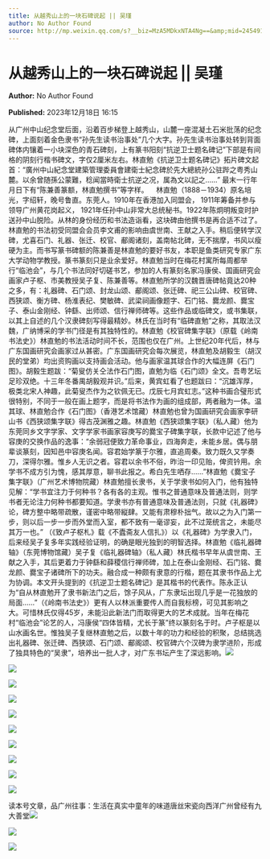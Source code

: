 ```yaml
---
title: 从越秀山上的一块石碑说起 || 吴瑾
author: No Author Found
source: http://mp.weixin.qq.com/s?__biz=MzA5MDkxNTA4Ng==&amp;mid=2454914490&amp;idx=1&amp;sn=601cc6b74ec5b68df1790e12f58481b5&amp;chksm=87a3cddbb0d444cd6a6a44b5aee318b6f8f87009a9bcf8da3ec8ba7a54a866d2064df12afe60&poc_token=HJ_Do2ejHyO-wNZGG8Q1S8FdPgy1YBBEob-nUEme
---
```


# 从越秀山上的一块石碑说起 || 吴瑾

**Author:** No Author Found

**Published:** 2023年12月18日 16:15

从广州中山纪念堂后面，沿着百步梯登上越秀山，山麓一座混凝土石米批荡的纪念碑，上面刻着金色隶书“孙先生读书治事处”几个大字。孙先生读书治事处转到背面碑体内镶着一小块深色的青石碑刻，上有篆书阳刻“抗逆卫士题名碑记”下部是有间格的阴刻行楷书碑文，字仅2厘米左右。林直勉《抗逆卫士题名碑记》拓片碑文起首：“廣州中山紀念堂建築管理委員會建衛士紀念碑於先大總統孙公驻跸之粤秀山麓。以余曾随孫公蒙難，稔闻當時衛士抗逆之况，属為文以記之……” 最末一行年月日下有“陈兼善篆额，林直勉撰书”等字样。    林直勉（1888－1934）原名培光，字绍轩，晚号鲁直。东莞人。1910年在香港加入同盟会， 1911年筹备并参与领导广州黄花岗起义， 1921年任孙中山非常大总统秘书。1922年陈炯明叛变时护送孙中山脱险。从林的身份经历和书法造诣看，这块碑由他撰书是再合适不过了。林直勉的书法初受同盟会会员李文甫的影响由虞世南、王献之入手。稍后便转学汉碑，尤喜石门、礼器、张迁、校官、郙阁诸刻，盖南帖北碑，无不揣摩，书风以瘦硬为主。而书写篆书碑额的陈兼善是林直勉的要好书友，本职是鱼类研究专家广东大学动物学教授。篆书篆刻只是业余爱好。林直勉当时在梅花村寓所每周都举行“临池会”，与几个书法同好切磋书艺，参加的人有篆刻名家冯康侯、国画研究会画家卢子枢、市美教授吴子复、陈兼善等。林直勉所学的汉魏晋唐碑帖竟达20种之多，有：礼器碑、石门颂、封龙山颂、郙阁颂、张迁碑、祀三公山碑、校官碑、西狭颂、衡方碑、杨淮表纪、樊敏碑、武梁祠画像题字、石门铭、爨龙颜、爨宝子、泰山金刚经、钟繇、出师颂、信行禅师碑等。这些作品或临碑文，或书集联，以其上自述的几个汉隶碑刻写得最精妙。林氏在当时有“临碑直勉”之称，其取法汉魏，广纳博采的学书门径是有其独特性的。林直勉《校官碑集字联》（原载《岭南书法史》）林直勉的书法活动时间不长，范围也仅在广州。上世纪20年代后，林与广东国画研究会画家过从甚密。广东国画研究会每次展览，林直勉及胡毅生（胡汉民的堂弟）均出资购画以支持画会活动。他与画家温其球合作的大幅连屏《石门图》。胡毅生题跋：“菊叟仿关仝法作石门图，直勉为临《石门颂》全文。吾粤艺坛足珍双绝。十三年冬番禺胡毅观并识。”后来，黄宾虹看了也题跋曰：“沉雄浑厚，极类北宋人神趣，此菊叟杰作为之钦佩无已。戊辰七月宾虹志。”这种书画合璧形式很特别，不同于一般在画上题字，而是将书法作为画的组成部，两者融为一体。温其球、林直勉合作《石门图》（香港艺术馆藏）林直勉也曾为国画研究会画家李研山书《西狭颂集字联》得古茂渊雅之趣。林直勉《西狭颂集字联》（私人藏）他为东莞同乡文字学家、文字学家书画家容庚写的爨宝子碑集字联，长款中记述了他与容庚的交换作品的逸事：“余弱冠便致力革命事业，四海奔走，未能乡居。偶与朋辈谈篆刻，因知邑中容庚名闻。容君始学篆于尔雅，直追周秦。致力既久又学奏刀，深得尔雅。惟乡人无识之者。容君以余书不俗，昨治一印见贻，俾资钤用。余学书不成方引为愧，感其厚意，聊书此报之。希白先生哂存……”林直勉《爨宝子集字联》（广州艺术博物院藏）林直勉擅长隶书，关于学隶书如何入门，他有独特见解：“学书宜注力于何种书？各有各的主观。惟书之普通意味及普通法则，则学书者无论注力何种书都要知道。学隶书亦有普通意味及普通法则，只就《礼器碑》论，碑方整中略带疏散，谨密中略带縦肆。又能有肃穆朴拙气。故以之为入门第一步，则以后一步一步而外堂而入室，都不致有一毫谬妄，此不过笼统言之，未能尽其万一也。”
（《致卢子枢札》载《不蠹斋友人信扎》）以《礼器碑》为学隶入门，后来经吴子复多年实践经验证明，的确是眼光独到的明智选择。林直勉《临礼器碑轴》（东莞博物馆藏）吴子复《临礼器碑轴》（私人藏）林氏楷书早年从虞世南、王献之入手，其后更着力于钟繇和薛稷信行禅师碑，加上在泰山金刚经、石门铭、爨龙颜、爨宝子诸碑所下的功夫。融合成一种颇有隶意的行楷，题在其隶书作品上尤为协调。本文开头提到的《抗逆卫士题名碑记》是其楷书的代表作。陈永正认为“自从林直勉开了隶书新法门之后，馀子风从，广东隶坛出现几乎是一花独放的局面……”（《岭南书法史》）更有人以林派重要传人而自我标榜，可见其影响之大。可惜林氏仅得45岁，未能沿此新法门而取得更大的艺术成就。当年在梅花村“临池会”论艺的人，冯康侯“四体皆精，尤长于篆”终以篆刻名于时。卢子枢是以山水画名世。惟独吴子复继林直勉之后，以数十年的功力和经验的积聚，总结挑选出礼器碑、张迁碑、西狭颂、石门颂、郙阁颂、校官碑六个汉碑为隶学进阶，形成了独具特色的“吴隶”，培养出一批人才，对广东书坛产生了深远影响。![](https://mmbiz.qpic.cn/mmbiz_jpg/PJWG74pLsMayvR1AyLpp1OwsWXJhmAMu6hEnyJ4hyVxh2jeFxNGwngJfdXCj1cuXFPwvvJjPH1NhDydQF15CRA/640?wx_fmt=jpeg)

![](https://mmbiz.qpic.cn/mmbiz_png/PJWG74pLsMY3083YA6Via7q9YibrB9tkLTZLoaOJsLpGg5CSg4Ae1xgSm9XxXQkqSHiaS8npFPiaj1CIROgiaU3MV3Q/640)

![](https://mmbiz.qpic.cn/mmbiz_jpg/PJWG74pLsMY3083YA6Via7q9YibrB9tkLT6CAnWVj1Xxcaq2h4kswV1Rk5MKmMvt7Viaew6sDjfnGWj5aOM02AQpw/640)

![](https://mmbiz.qpic.cn/mmbiz_jpg/PJWG74pLsMY3083YA6Via7q9YibrB9tkLTHVLTBc1qpPZ5ROibUxGa8vMic9huTV5gKwxwjWMGDwbiaHvHwic1pPYk3w/640)

![](https://mmbiz.qpic.cn/mmbiz_jpg/PJWG74pLsMY3083YA6Via7q9YibrB9tkLTY9NibDbebYt0GAHpcFn2Mm7fO7ib4NLtL9jicjaxssicWQQljEjkiaWb5UA/640)

![](https://mmbiz.qpic.cn/mmbiz_jpg/PJWG74pLsMY3083YA6Via7q9YibrB9tkLTibLQvhqCuDYsBpDvhorsibnN6XDz71kzf4aAfZloukrqMwPbl8ENtO5A/640)

![](https://mmbiz.qpic.cn/mmbiz_jpg/PJWG74pLsMY3083YA6Via7q9YibrB9tkLTRqpQEwU1Z7rLG3gQmpctYAGH4cHOjKOR6UKN8vBic1LHrMMbtAnV45w/640)

![](https://mmbiz.qpic.cn/mmbiz_jpg/PJWG74pLsMY3083YA6Via7q9YibrB9tkLTlaAZFRNVCc0bn66urkoTXNsNwwgCKro9Luq5uJ6aqtXNhoKGYdUVjA/640)

![](https://mmbiz.qpic.cn/mmbiz_jpg/PJWG74pLsMY3083YA6Via7q9YibrB9tkLT70Jtic3skyqcp76xM9uibibWl1kuG0j4JoYRO4pWicRHmRViaFicLpMWwKZg/640)

![](https://mmbiz.qpic.cn/mmbiz_jpg/PJWG74pLsMY3083YA6Via7q9YibrB9tkLT3k3EDJT9ZOoEfsA4jAEDuia8zzib7dXCnLiaEooFPUcIlwChh6GyjTPIQ/640)



读本号文章，品广州往事：生活在真实中童年的味道唐丝宋瓷向西洋广州曾经有九大善堂![](https://mmbiz.qpic.cn/mmbiz_gif/PJWG74pLsMYf2b50xFTbTsibmjv5gNVOxZegUj8mrKtpuzCpBAYnQw9duHfIcNnUzicicnGUSv4EWPSTRAPvV9g3w/640?wx_fmt=gif&wxfrom=5&wx_lazy=1)

![](https://mmbiz.qpic.cn/mmbiz_gif/Ljib4So7yuWgtMSXq3ZxQyDdcdvfOTYghZEeSR3zLZ9EZCGrZ2qNE7T04beY7jTWhBmRpwyxgVR5eia1CwOXG7mw/640?wx_fmt=gif&wxfrom=5&wx_lazy=1)

![](https://mmbiz.qpic.cn/mmbiz_png/PJWG74pLsMbxzxSWsbSxWa401icEeDUWiawxAxbdgTq3LmtribGicfmgEgabFONInhdrQRwY9Y4pmxRGlAoaQAaMDA/640?wx_fmt=jpeg&wxfrom=5&wx_lazy=1&wx_co=1)




